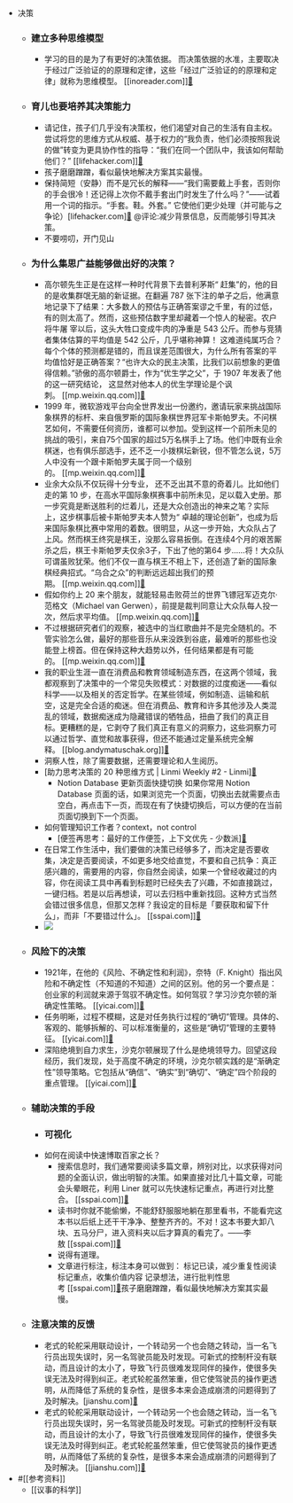 - 决策
    - ### 建立多种思维模型
        - 学习的目的是为了有更好的决策依据。 而决策依据的水准，主要取决于经过广泛验证的的原理和定律，这些「经过广泛验证的的原理和定律」就称为思维模型。 [[inoreader.com]][🔗](https://www.inoreader.com/article/3a9c6e7ad0ac36f1-)
    - ### 育儿也要培养其决策能力
        - 请记住，孩子们几乎没有决策权，他们渴望对自己的生活有自主权。尝试将您的思维方式从权威、基于权力的“我负责，他们必须按照我说的做”转变为更具协作性的指导：“我们在同一个团队中，我该如何帮助他们？” [[lifehacker.com]][🔗](https://lifehacker.com/how-to-stop-rushing-your-kids-out-the-door-in-the-morni-1848411071)
        - 孩子磨磨蹭蹭，看似最快地解决方案其实最慢。
        - 保持简短（安静）而不是冗长的解释——“我们需要戴上手套，否则你的手会很冷！还记得上次你不戴手套出门时发生了什么吗？”——试着用一个词的指示。“手套。鞋。外套。” 它使他们更少处理（并可能与之争论）[lifehacker.com][🔗](https://lifehacker.com/how-to-stop-rushing-your-kids-out-the-door-in-the-morni-1848411071) @评论:减少背景信息，反而能够引导其决策。
        - 不要唠叨，开门见山
    - ### 为什么集思广益能够做出好的决策？
        - 高尔顿先生正是在这样一种时代背景下去普利茅斯“ 赶集”的，他的目的是收集群氓无脑的新证据。在翻遍 787 张下注的单子之后，他满意地记录下了结果：大多数人的预估与正确答案谬之千里，有的过低，有的则太高了。然而，这些预估数字里却藏着一个惊人的秘密。农户将牛屠 宰以后，这头大牲口变成牛肉的净重是 543 公斤。而参与竞猜者集体估算的平均值是 542 公斤，几乎堪称神算！ 这难道纯属巧合？每个个体的预测都是错的，而且误差范围很大，为什么所有答案的平均值恰好是正确答案？“也许大众的民主决策，比我们以前想象的更值得信赖。”骄傲的高尔顿爵士，作为“优生学之父”，于 1907 年发表了他的这一研究结论， 这显然对他本人的优生学理论是个讽刺。 [[mp.weixin.qq.com]][🔗](https://mp.weixin.qq.com/s?src=11&timestamp=1625667165&ver=3176&signature=1geHIxZnBQED5pjRAwKq*uWGmmHkZKDb9NBJtp9ZXuS*vOWg0RE6XB4joPEsBJ9NODdJBKZeg910hYv3kDy85J8a9Yhl*bP77UOrpWt6JiINTvd3KQLFUGddAzaEs0dg&new=1)
        - 1999 年，微软游戏平台向全世界发出一份邀约，邀请玩家来挑战国际象棋界的标杆、来自俄罗斯的国际象棋世界冠军卡斯帕罗夫。不问棋艺如何，不需要任何资历，谁都可以参加。受到这样一个前所未见的挑战的吸引，来自75个国家的超过5万名棋手上了场。他们中既有业余棋迷，也有俱乐部选手，还不乏一小拨棋坛新锐，但不管怎么说，5万人中没有一个跟卡斯帕罗夫属于同一个级别的。 [[mp.weixin.qq.com]][🔗](https://mp.weixin.qq.com/s?src=11&timestamp=1625667165&ver=3176&signature=1geHIxZnBQED5pjRAwKq*uWGmmHkZKDb9NBJtp9ZXuS*vOWg0RE6XB4joPEsBJ9NODdJBKZeg910hYv3kDy85J8a9Yhl*bP77UOrpWt6JiINTvd3KQLFUGddAzaEs0dg&new=1)
        - 业余大众队不仅玩得十分专业， 还不乏出其不意的奇着儿。比如他们走的第 10 步，在高水平国际象棋赛事中前所未见，足以载入史册。那一步究竟是断送胜利的烂着儿，还是大众创造出的神来之笔？实际上，这步棋事后被卡斯帕罗夫本人赞为“ 卓越的理论创新”，也成为后来国际象棋比赛中常用的着数。很明显，从这一步开始，大众队占了上风。然而棋王终究是棋王，没那么容易扳倒。在连续4个月的艰苦厮杀之后，棋王卡斯帕罗夫仅余3子，下出了他的第64 步……将！大众队可谓虽败犹荣。他们不仅一直与棋王不相上下，还创造了新的国际象棋经典招式。“乌合之众”的判断远远超出我们的预期。 [[mp.weixin.qq.com]][🔗](https://mp.weixin.qq.com/s?src=11&timestamp=1625667165&ver=3176&signature=1geHIxZnBQED5pjRAwKq*uWGmmHkZKDb9NBJtp9ZXuS*vOWg0RE6XB4joPEsBJ9NODdJBKZeg910hYv3kDy85J8a9Yhl*bP77UOrpWt6JiINTvd3KQLFUGddAzaEs0dg&new=1)
        - 假如你约上 20 来个朋友，就能轻易击败荷兰的世界飞镖冠军迈克尔·范格文（Michael van Gerwen），前提是裁判同意让大众队每人投一次，然后求平均值。 [[mp.weixin.qq.com]][🔗](https://mp.weixin.qq.com/s?src=11&timestamp=1625667165&ver=3176&signature=1geHIxZnBQED5pjRAwKq*uWGmmHkZKDb9NBJtp9ZXuS*vOWg0RE6XB4joPEsBJ9NODdJBKZeg910hYv3kDy85J8a9Yhl*bP77UOrpWt6JiINTvd3KQLFUGddAzaEs0dg&new=1)
        - 不过根据研究者们的观察，被选中的当红歌曲并不是完全随机的。不管实验怎么做，最好的那些音乐从来没跌到谷底，最难听的那些也没能登上榜首。但在保持这种大趋势以外，任何结果都是有可能的。 [[mp.weixin.qq.com]][🔗](https://mp.weixin.qq.com/s?src=11&timestamp=1625667165&ver=3176&signature=1geHIxZnBQED5pjRAwKq*uWGmmHkZKDb9NBJtp9ZXuS*vOWg0RE6XB4joPEsBJ9NODdJBKZeg910hYv3kDy85J8a9Yhl*bP77UOrpWt6JiINTvd3KQLFUGddAzaEs0dg&new=1)
        - 我的职业生涯一直在消费品和教育领域制造东西，在这两个领域，我都观察到了决策中的一个常见失败模式：对数据的过度痴迷——看似科学——以及相关的否定哲学。在某些领域，例如制造、运输和航空，这是完全合适的痴迷。但在消费品、教育和许多其他涉及人类混乱的领域，数据痴迷成为隐藏错误的牺牲品，扭曲了我们的真正目标。更糟糕的是，它剥夺了我们真正有意义的洞察力，这些洞察力可以通过哲学、直觉和故事获得，但还不能通过定量系统完全解释。 [[blog.andymatuschak.org]][🔗](https://blog.andymatuschak.org/post/159340765257/exalting-data-missing-meaning)
        - 洞察人性，除了需要数据，还需要理论和人生阅历。
        - [助力思考决策的 20 种思维方式 | Linmi Weekly #2 - Linmi][🔗](https://linmi.cc/39769.html#/)
            - Notion Database 更新页面快捷切换 如果你常用 Notion Database 页面的话，如果浏览完一个页面，切换出去就需要点击空白，再点击下一页，而现在有了快捷切换后，可以方便的在当前页面切换到下一个页面。
        - 如何管理知识工作者？context，not control
            - [便签再思考：最好的工作便签，上下文优先 - 少数派][🔗](https://www.diigo.com/outliner/diigo_items/1032604/12128769/610867028)
        - 在日常工作生活中，我们要做的决策已经够多了，而决定是否要收集，决定是否要阅读，不如更多地交给直觉，不要和自己抗争：真正感兴趣的，需要用的内容，你自然会阅读，如果一个曾经收藏过的内容，你在阅读工具中再看到标题时已经失去了兴趣，不如直接跳过，一键归档。若是以后再想读，可以去归档中重新找回。这种方式当然会错过很多信息，但那又怎样？我设定的目标是「要获取和留下什么」，而非「不要错过什么」。 [[sspai.com]][🔗](https://sspai.com/post/69749)
        - ![](https://firebasestorage.googleapis.com/v0/b/firescript-577a2.appspot.com/o/imgs%2Fapp%2Fxinyiheng%2FKH9ZbyVpZE.png?alt=media&token=e036df86-7ff8-4eea-893d-8422976f62bd)
    - ### 风险下的决策
        - 1921年，在他的《风险、不确定性和利润》，奈特（F. Knight）指出风险和不确定性（不知道的不知道）之间的区别。他的另一个要点是：创业家的利润就来源于驾驭不确定性。如何驾驭？学习沙克尔顿的渐确定性策略。 [[yicai.com]][🔗](https://www.yicai.com/news/100049536.html)
        - 任务明晰，过程不模糊，这是对任务执行过程的“确切”管理。具体的、客观的、能够拆解的、可以标准衡量的，这些是“确切”管理的主要特征。 [[yicai.com]][🔗](https://www.yicai.com/news/100049536.html)
        - 深陷绝境到自力求生，沙克尔顿展现了什么是绝境领导力。回望这段经历，我们发现，处于高度不确定的环境，沙克尔顿实践的是“渐确定性”领导策略。它包括从“确信”、“确实”到“确切”、“确定”四个阶段的重点管理。 [[yicai.com]][🔗](https://www.yicai.com/news/100049536.html)
    - ### 辅助决策的手段
        - ### 可视化
        - 如何在阅读中快速博取百家之长？
            - 搜索信息时，我们通常要阅读多篇文章，辨别对比，以求获得对问题的全面认识，做出明智的决策。如果直接对比几十篇文章，可能会头晕眼花，利用 Liner 就可以先快速标记重点，再进行对比整合。 [[sspai.com]][🔗](https://sspai.com/post/51236)
            - 读书时你就不能偷懒，不能舒舒服服地躺在那里看书，不能看完这本书以后纸上还干干净净、整整齐齐的。不对！这本书要大卸八块、五马分尸，进入资料夹以后才算真的看完了。——李敖 [[sspai.com]][🔗](https://sspai.com/post/51236)
            - 说得有道理。
            - 文章进行标注，标注本身可以做到： 标记已读，减少重复性阅读 标记重点，收集价值内容 记录想法，进行批判性思考 [[sspai.com]][🔗](https://sspai.com/post/51236)孩子磨磨蹭蹭，看似最快地解决方案其实最慢。
    - ### 注意决策的反馈
        - 老式的轮舵采用联动设计，一个转动另一个也会随之转动，当一名飞行员出现失误时，另一名驾驶员能及时发现。可新式的控制杆没有联动，而且设计的太小了，导致飞行员很难发现同伴的操作，使很多失误无法及时得到纠正。老式轮舵虽然笨重，但它使驾驶员的操作更透明，从而降低了系统的复杂性，是很多本来会造成崩溃的问题得到了及时解决。[jianshu.com][🔗](https://www.jianshu.com/p/23afed92eab6)
        - 老式的轮舵采用联动设计，一个转动另一个也会随之转动，当一名飞行员出现失误时，另一名驾驶员能及时发现。可新式的控制杆没有联动，而且设计的太小了，导致飞行员很难发现同伴的操作，使很多失误无法及时得到纠正。老式轮舵虽然笨重，但它使驾驶员的操作更透明，从而降低了系统的复杂性，是很多本来会造成崩溃的问题得到了及时解决。 [[jianshu.com]][🔗](https://www.jianshu.com/p/23afed92eab6)
- #[[参考资料]]
    - [[议事的科学]]
